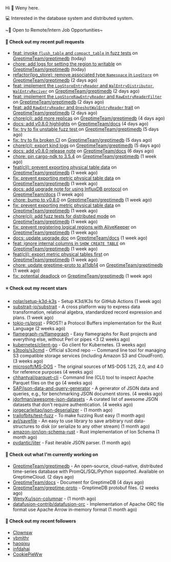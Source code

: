 Hi 👋 Weny here.

💻 Interested in the database system and distributed system.

~🍺 Open to Remote/Intern Job Opportunities~

#### 🔨 Check out my recent pull requests

- [feat: invoke `flush_table` and `compact_table` in fuzz tests](https://github.com/GreptimeTeam/greptimedb/pull/4045) on [GreptimeTeam/greptimedb](https://github.com/GreptimeTeam/greptimedb) (today)
- [chore: add logs for setting the region to writable](https://github.com/GreptimeTeam/greptimedb/pull/4044) on [GreptimeTeam/greptimedb](https://github.com/GreptimeTeam/greptimedb) (today)
- [refactor(log_store): remove associated type `Namespace` in `LogStore`](https://github.com/GreptimeTeam/greptimedb/pull/4038) on [GreptimeTeam/greptimedb](https://github.com/GreptimeTeam/greptimedb) (2 days ago)
- [feat: implement the `LogStoreEntryReader` and `WalEntryDistributor`, `WalEntryReciver`](https://github.com/GreptimeTeam/greptimedb/pull/4031) on [GreptimeTeam/greptimedb](https://github.com/GreptimeTeam/greptimedb) (2 days ago)
- [feat: implement the `LogStoreRawEntryReader` and `RawEntryReaderFilter`](https://github.com/GreptimeTeam/greptimedb/pull/4030) on [GreptimeTeam/greptimedb](https://github.com/GreptimeTeam/greptimedb) (2 days ago)
- [feat: add `RawEntryReader` and `OneshotWalEntryReader` trait](https://github.com/GreptimeTeam/greptimedb/pull/4027) on [GreptimeTeam/greptimedb](https://github.com/GreptimeTeam/greptimedb) (2 days ago)
- [chore(ci): add more replicas](https://github.com/GreptimeTeam/greptimedb/pull/4015) on [GreptimeTeam/greptimedb](https://github.com/GreptimeTeam/greptimedb) (4 days ago)
- [docs: add v0.8.0 highlights](https://github.com/GreptimeTeam/docs/pull/972) on [GreptimeTeam/docs](https://github.com/GreptimeTeam/docs) (4 days ago)
- [fix: try to fix unstable fuzz test ](https://github.com/GreptimeTeam/greptimedb/pull/4003) on [GreptimeTeam/greptimedb](https://github.com/GreptimeTeam/greptimedb) (5 days ago)
- [fix: try to fix broken CI](https://github.com/GreptimeTeam/greptimedb/pull/3998) on [GreptimeTeam/greptimedb](https://github.com/GreptimeTeam/greptimedb) (5 days ago)
- [chore(ci): export kind logs](https://github.com/GreptimeTeam/greptimedb/pull/3996) on [GreptimeTeam/greptimedb](https://github.com/GreptimeTeam/greptimedb) (5 days ago)
- [docs: add v0.8.0 release note](https://github.com/GreptimeTeam/docs/pull/968) on [GreptimeTeam/docs](https://github.com/GreptimeTeam/docs) (6 days ago)
- [chore: pin cargo-ndk to 3.5.4](https://github.com/GreptimeTeam/greptimedb/pull/3979) on [GreptimeTeam/greptimedb](https://github.com/GreptimeTeam/greptimedb) (1 week ago)
- [feat(cli): prevent exporting physical table data](https://github.com/GreptimeTeam/greptimedb/pull/3978) on [GreptimeTeam/greptimedb](https://github.com/GreptimeTeam/greptimedb) (1 week ago)
- [fix: prevent exporting metric physical table data](https://github.com/GreptimeTeam/greptimedb/pull/3975) on [GreptimeTeam/greptimedb](https://github.com/GreptimeTeam/greptimedb) (1 week ago)
- [docs: add upgrade note for using InfluxDB protocol](https://github.com/GreptimeTeam/docs/pull/963) on [GreptimeTeam/docs](https://github.com/GreptimeTeam/docs) (1 week ago)
- [chore: bump to v0.8.0](https://github.com/GreptimeTeam/greptimedb/pull/3971) on [GreptimeTeam/greptimedb](https://github.com/GreptimeTeam/greptimedb) (1 week ago)
- [fix: prevent exporting metric physical table data](https://github.com/GreptimeTeam/greptimedb/pull/3970) on [GreptimeTeam/greptimedb](https://github.com/GreptimeTeam/greptimedb) (1 week ago)
- [chore(ci): add fuzz tests for distributed mode](https://github.com/GreptimeTeam/greptimedb/pull/3967) on [GreptimeTeam/greptimedb](https://github.com/GreptimeTeam/greptimedb) (1 week ago)
- [fix: prevent registering logical regions with AliveKeeper](https://github.com/GreptimeTeam/greptimedb/pull/3965) on [GreptimeTeam/greptimedb](https://github.com/GreptimeTeam/greptimedb) (1 week ago)
- [docs: update upgrade doc](https://github.com/GreptimeTeam/docs/pull/958) on [GreptimeTeam/docs](https://github.com/GreptimeTeam/docs) (1 week ago)
- [feat: ignore internal columns in `SHOW CREATE TABLE`](https://github.com/GreptimeTeam/greptimedb/pull/3950) on [GreptimeTeam/greptimedb](https://github.com/GreptimeTeam/greptimedb) (1 week ago)
- [feat(cli): export metric physical tables first](https://github.com/GreptimeTeam/greptimedb/pull/3949) on [GreptimeTeam/greptimedb](https://github.com/GreptimeTeam/greptimedb) (1 week ago)
- [chore: update greptime-proto to a11db14](https://github.com/GreptimeTeam/greptimedb/pull/3942) on [GreptimeTeam/greptimedb](https://github.com/GreptimeTeam/greptimedb) (1 week ago)
- [fix: potential deadlock](https://github.com/GreptimeTeam/greptimedb/pull/3930) on [GreptimeTeam/greptimedb](https://github.com/GreptimeTeam/greptimedb) (1 week ago)

#### ⭐ Check out my recent stars

- [nolar/setup-k3d-k3s](https://github.com/nolar/setup-k3d-k3s) - Setup K3d/K3s for GitHub Actions (1 week ago)
- [substrait-io/substrait](https://github.com/substrait-io/substrait) - A cross platform way to express data transformation, relational algebra, standardized record expression and plans. (1 week ago)
- [tokio-rs/prost](https://github.com/tokio-rs/prost) - PROST! a Protocol Buffers implementation for the Rust Language (2 weeks ago)
- [flamegraph-rs/flamegraph](https://github.com/flamegraph-rs/flamegraph) - Easy flamegraphs for Rust projects and everything else, without Perl or pipes &lt;3 (2 weeks ago)
- [kubernetes/client-go](https://github.com/kubernetes/client-go) - Go client for Kubernetes. (3 weeks ago)
- [s3tools/s3cmd](https://github.com/s3tools/s3cmd) - Official s3cmd repo -- Command line tool for managing S3 compatible storage services (including Amazon S3 and CloudFront). (3 weeks ago)
- [microsoft/MS-DOS](https://github.com/microsoft/MS-DOS) - The original sources of MS-DOS 1.25, 2.0, and 4.0 for reference purposes (4 weeks ago)
- [chhantyal/parquet-cli](https://github.com/chhantyal/parquet-cli) - Command line (CLI) tool to inspect Apache Parquet files on the go (4 weeks ago)
- [SAP/json-data-and-query-generator](https://github.com/SAP/json-data-and-query-generator) - A generator of JSON data and queries, e.g., for benchmarking JSON document stores. (4 weeks ago)
- [jdorfman/awesome-json-datasets](https://github.com/jdorfman/awesome-json-datasets) - A curated list of awesome JSON datasets that don&#39;t require authentication. (4 weeks ago)
- [jorgecarleitao/json-deserializer](https://github.com/jorgecarleitao/json-deserializer) -  (1 month ago)
- [trailofbits/test-fuzz](https://github.com/trailofbits/test-fuzz) - To make fuzzing Rust easy (1 month ago)
- [avl/savefile](https://github.com/avl/savefile) - An easy to use library to save arbitrary rust data-structures to disk (or serialize to any other stream) (1 month ago)
- [amazon-ion/ion-schema-rust](https://github.com/amazon-ion/ion-schema-rust) - Rust implementation of Ion Schema (1 month ago)
- [pydantic/jiter](https://github.com/pydantic/jiter) - Fast iterable JSON parser. (1 month ago)

#### 👷 Check out what I'm currently working on

- [GreptimeTeam/greptimedb](https://github.com/GreptimeTeam/greptimedb) - An open-source, cloud-native, distributed time-series database with PromQL/SQL/Python supported. Available on GreptimeCloud. (2 days ago)
- [GreptimeTeam/docs](https://github.com/GreptimeTeam/docs) - Document for GreptimeDB (4 days ago)
- [GreptimeTeam/greptime-proto](https://github.com/GreptimeTeam/greptime-proto) - GreptimeDB protobuf files. (2 weeks ago)
- [WenyXu/json-columnar](https://github.com/WenyXu/json-columnar) -  (1 month ago)
- [datafusion-contrib/datafusion-orc](https://github.com/datafusion-contrib/datafusion-orc) - Implementation of Apache ORC file format use Apache Arrow in-memory format (1 month ago)

#### 👯 Check out my recent followers

- [Clownsw](https://github.com/Clownsw)
- [vbmithr](https://github.com/vbmithr)
- [haoqixu](https://github.com/haoqixu)
- [infdahai](https://github.com/infdahai)
- [CookiePieWw](https://github.com/CookiePieWw)



